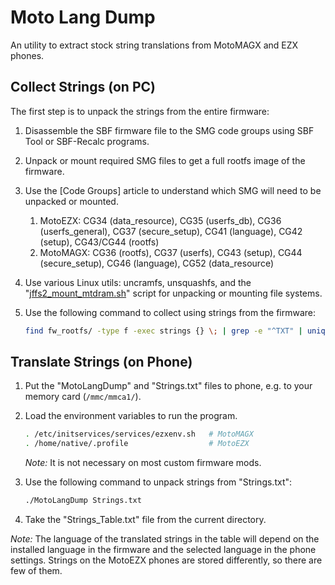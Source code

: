 Moto Lang Dump
==============

An utility to extract stock string translations from MotoMAGX and EZX phones.

## Collect Strings (on PC)

The first step is to unpack the strings from the entire firmware:

1. Disassemble the SBF firmware file to the SMG code groups using SBF Tool or SBF-Recalc programs.
2. Unpack or mount required SMG files to get a full rootfs image of the firmware.
3. Use the [Code Groups] article to understand which SMG will need to be unpacked or mounted.

	1. MotoEZX: CG34 (data_resource), CG35 (userfs_db), CG36 (userfs_general), CG37 (secure_setup), CG41 (language), CG42 (setup), CG43/CG44 (rootfs)
	2. MotoMAGX: CG36 (rootfs), CG37 (userfs), CG43 (setup), CG44 (secure_setup), CG46 (language), CG52 (data_resource)

4. Use various Linux utils: uncramfs, unsquashfs, and the "[jffs2_mount_mtdram.sh](util/jffs2_mount_mtdram.sh)" script for unpacking or mounting file systems.
5. Use the following command to collect using strings from the firmware:

	```bash
	find fw_rootfs/ -type f -exec strings {} \; | grep -e "^TXT" | uniq | sed -e "s/,.*$//" > Strings.txt
	```

## Translate Strings (on Phone)

1. Put the "MotoLangDump" and "Strings.txt" files to phone, e.g. to your memory card (`/mmc/mmca1/`).
2. Load the environment variables to run the program.

	```sh
	. /etc/initservices/services/ezxenv.sh   # MotoMAGX
	. /home/native/.profile                  # MotoEZX
	```

	*Note:* It is not necessary on most custom firmware mods.

3. Use the following command to unpack strings from "Strings.txt":

	```sh
	./MotoLangDump Strings.txt
	```

4. Take the "Strings_Table.txt" file from the current directory.

*Note:* The language of the translated strings in the table will depend on the installed language in the firmware and the selected language in the phone settings. Strings on the MotoEZX phones are stored differently, so there are few of them.
